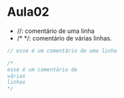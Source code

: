 # Aula02
- //: comentário de uma linha
- /* */: comentário de várias linhas.
```c
// esse é um comentário de uma linha

/*
esse é um comentário de 
várias 
linhas
*/
```


